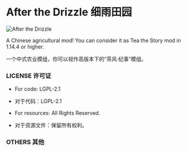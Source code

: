# After the Drizzle 细雨田园

![After the Drizzle](https://github.com/lemon-slice-studio/After-the-Drizzle/raw/1.14.4/src/main/resources/atd.png)

A Chinese agricultural mod! You can consider it as Tea the Story mod in 1.14.4 or higher.

一个中式农业模组，你可以视作高版本下的“茶风·纪事”模组。

### LICENSE 许可证

- For code: LGPL-2.1

- 对于代码：LGPL-2.1

- For resources: All Rights Reserved.

- 对于资源文件：保留所有权利。

### OTHERS 其他

